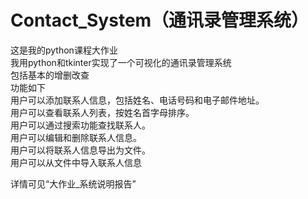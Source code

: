 # Contact_System（通讯录管理系统）  
这是我的python课程大作业  
我用python和tkinter实现了一个可视化的通讯录管理系统  
包括基本的增删改查  
功能如下  
用户可以添加联系人信息，包括姓名、电话号码和电子邮件地址。  
用户可以查看联系人列表，按姓名首字母排序。  
用户可以通过搜索功能查找联系人。  
用户可以编辑和删除联系人信息。  
用户可以将联系人信息导出为文件。  
用户可以从文件中导入联系人信息  
  
详情可见“大作业_系统说明报告”  
